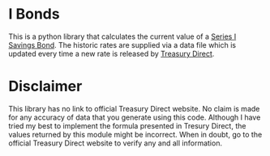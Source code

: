 # I Bonds

This is a python library that calculates the current value of a
[Series I Savings Bond](https://www.treasurydirect.gov/savings-bonds/i-bonds/).
The historic rates are supplied via a data file which is updated every time
a new rate is released by [Treasury Direct](https://www.treasurydirect.gov/).

# Disclaimer

This library has no link to official Treasury Direct website. No claim is
made for any accuracy of data that you generate using this code. Although
I have tried my best to implement the formula presented in Tresury Direct,
the values returned by this module might be incorrect. When in doubt, go to
the official Treasury Direct website to verify any and all information.
